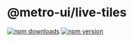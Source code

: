 # @metro-ui/live-tiles

[![npm downloads](https://img.shields.io/npm/dt/@metro-ui/live-tiles.svg)](https://www.npmjs.com/package/@metro-ui/live-tiles)
[![npm version](https://img.shields.io/npm/v/@metro-ui/live-tiles.svg?style=flat)](https://www.npmjs.com/package/@metro-ui/live-tiles)
